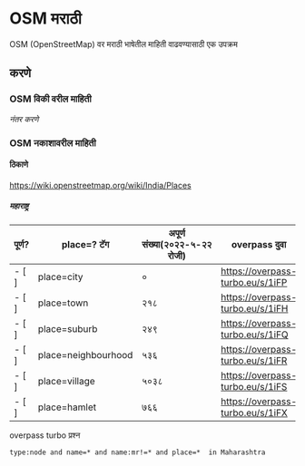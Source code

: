 # OSM मराठी

OSM (OpenStreetMap) वर मराठी भाषेतील माहिती वाढवण्यासाठी एक उपक्रम

## करणे

### OSM विकी वरील  माहिती

*नंतर करणे*

### OSM नकाशावरील माहिती

#### ठिकाणे

https://wiki.openstreetmap.org/wiki/India/Places

##### महाराष्ट्र

| पूर्ण? | place=? टॅग | अपूर्ण संख्या(२०२२-५-२२ रोजी) | overpass दुवा |
| --- | --- | --- | --- |
| - [ ] | place=city | ० | https://overpass-turbo.eu/s/1iFP
| - [ ] | place=town | २१८ | https://overpass-turbo.eu/s/1iFH
| - [ ] | place=suburb | २४९ | https://overpass-turbo.eu/s/1iFQ
| - [ ] | place=neighbourhood | ५३६ | https://overpass-turbo.eu/s/1iFR
| - [ ] | place=village | ५०३८ | https://overpass-turbo.eu/s/1iFS
| - [ ] | place=hamlet | ७६६ | https://overpass-turbo.eu/s/1iFX

overpass turbo प्रश्न

`type:node and name=* and name:mr!=* and place=*  in Maharashtra`

